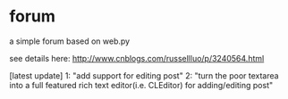 forum
=====

a simple forum based on web.py


see details here: http://www.cnblogs.com/russellluo/p/3240564.html


[latest update]
1: "add support for editing post"
2: "turn the poor textarea into a full featured rich text editor(i.e. CLEditor) for adding/editing post"
